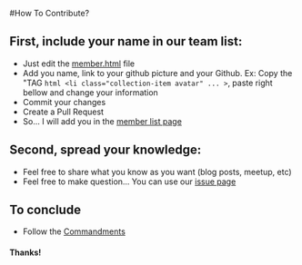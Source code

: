#How To Contribute?

## First, include your name in our team list:
* Just edit the [member.html](https://github.com/cloud-360/cloud-360.github.io/blob/master/members.html) file 
* Add you name, link to your github picture and your Github. Ex: Copy the "TAG ```html <li class="collection-item avatar" ... >```, paste right bellow and change your information
* Commit your changes
* Create a Pull Request
* So... I will add you in the [member list page](http://cloud-360.github.io/members.html)

## Second, spread your knowledge:
* Feel free to share what you know as you want (blog posts, meetup, etc)
* Feel free to make question... You can use our [issue page](https://github.com/cloud-360/cloud-360.github.io/issues)

## To conclude
* Follow the [Commandments](http://cloud-360.github.io/index.html#intro)

#### Thanks!

